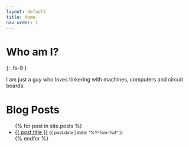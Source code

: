 ```yaml
---
layout: default
title: Home
nav_order: 1
---
```


# Who am I?
{: .fs-9 }

I am just a guy who loves tinkering with machines, computers and circuit boards. 
# Blog Posts

<ul>
  {% for post in site.posts %}
    <li>
      <a href="{{ post.url }}">{{ post.title }}</a>
      <small>{{ post.date | date: "%Y-%m-%d" }}</small>
    </li>
  {% endfor %}
</ul>
